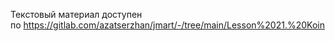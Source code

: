 <p>Текстовый материал доступен по <a href="https://gitlab.com/azatserzhan/jmart/-/tree/main/Lesson%2021.%20Koin" rel="noopener noreferrer nofollow">https://gitlab.com/azatserzhan/jmart/-/tree/main/Lesson%2021.%20Koin</a></p>